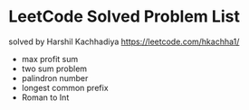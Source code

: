 # LeetCode Solved Problem List
solved by Harshil Kachhadiya
https://leetcode.com/hkachha1/

- max profit sum
- two sum problem
- palindron number
- longest common prefix
- Roman to Int
